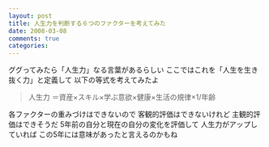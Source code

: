 ```yaml
---
layout: post
title: 人生力を判断する６つのファクターを考えてみた
date: 2008-03-08
comments: true
categories:
---
```



ググってみたら「人生力」なる言葉があるらしい
ここではこれを「人生を生き抜く力」と定義して
以下の等式を考えてみたよ
> 
> 人生力 ＝資産×スキル×学ぶ意欲×健康×生活の規律×1/年齢

各ファクターの重みづけはできないので
客観的評価はできないけれど
主観的評価はできそうだ
5年前の自分と現在の自分の変化を評価して
人生力がアップしていれば
この5年には意味があったと言えるのかもね